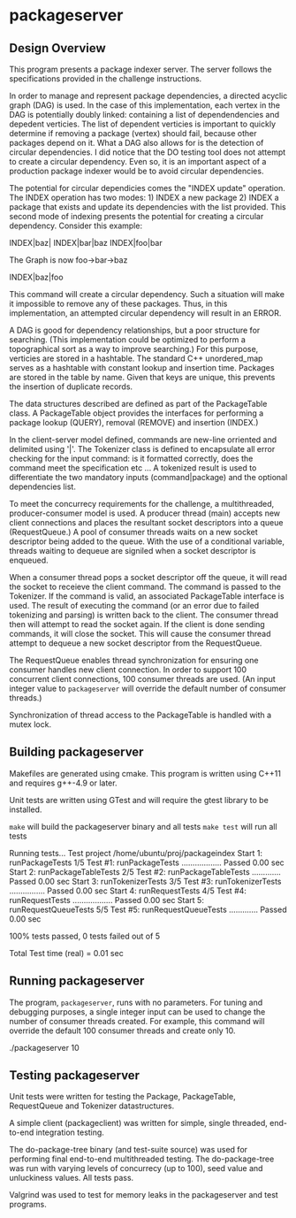 # packageserver

## Design Overview

This program presents a package indexer server.  The server follows the specifications provided in the
challenge instructions.

In order to manage  and represent package dependencies, a directed acyclic graph (DAG) is used.  In the case of this implementation, each vertex in the DAG is potentially doubly linked: containing a list of dependendencies and depedent verticies.  The list of dependent verticies is important to quickly determine if removing a package (vertex) should fail, because other packages depend on it.  What a DAG also allows for is the detection of circular dependencies.  I did notice that the DO testing tool does not attempt to create a circular dependency.  Even so, it is an important aspect of a production package indexer would be to avoid circular dependencies.

The potential for circular dependicies comes the "INDEX update" operation.  The INDEX operation has two modes: 1) INDEX a new package 2) INDEX a package that exists and update its dependencies with the list provided.  This second mode of indexing presents the potential for creating a circular dependency.  Consider this example:

INDEX|baz|
INDEX|bar|baz
INDEX|foo|bar

The Graph is now foo->bar->baz

INDEX|baz|foo

This command will create a circular dependency. Such a situation will make it impossible to remove any of these
packages.  Thus, in this implementation, an attempted circular dependency will result in an ERROR.

A DAG is good for dependency relationships, but a poor structure for searching. (This implementation could be
optimized to perform a topographical sort as a way to improve searching.)  For this purpose, verticies are stored in a hashtable.  The standard C++ unordered_map serves as a hashtable with constant lookup and insertion time.  Packages are stored in the table by name.  Given that keys are unique, this prevents the insertion of duplicate records.

The data structures described are defined as part of the PackageTable class.  A PackageTable object provides the interfaces for performing a package lookup (QUERY), removal (REMOVE) and insertion (INDEX.)

In the client-server model defined, commands are new-line orriented and delimited using '|'.  The Tokenizer class is defined to encapsulate all error checking for the input command:  is it formatted correctly, does the command meet the specification etc ... A tokenized result is used to differentiate the two mandatory inputs (command|package) and the optional dependencies list.

To meet the concurrecy requirements for the challenge, a multithreaded, producer-consumer model is used.  A producer thread (main) accepts new client connections and places the resultant socket descriptors into a queue (RequestQueue.)  A pool of consumer threads waits on a new socket descriptor being added to the queue.  With the use of a conditional variable, threads waiting to dequeue are signiled when a socket descriptor is enqueued.

When a consumer thread pops a socket descriptor off the queue, it will read the socket to receieve the client command.  The command is passed to the Tokenizer.  If the command is valid, an associated PackageTable interface is used. The result of executing the command (or an error due to failed tokenizing and parsing) is written back to the client.  The consumer thread then will attempt to read the socket again.  If the client is done sending commands, it will close the socket.  This will cause the consumer thread attempt to dequeue a new socket descriptor from the RequestQueue.

The RequestQueue enables thread synchronization for ensuring one consumer handles new client connection.  In order to support 100 concurrent client connections, 100 consumer threads are used.  (An input integer value to ``packageserver`` will override the default number of consumer threads.)

Synchronization of thread access to the PackageTable is handled with a mutex lock.

## Building packageserver

Makefiles are generated using cmake.  This program is written using C++11 and requires g++-4.9 or later.

Unit tests are written using GTest and will require the gtest library to be installed.

`make` will build the packageserver binary and all tests
`make test` will run all tests

Running tests...
Test project /home/ubuntu/proj/packageindex
    Start 1: runPackageTests
1/5 Test #1: runPackageTests ..................   Passed    0.00 sec
    Start 2: runPackageTableTests
2/5 Test #2: runPackageTableTests .............   Passed    0.00 sec
    Start 3: runTokenizerTests
3/5 Test #3: runTokenizerTests ................   Passed    0.00 sec
    Start 4: runRequestTests
4/5 Test #4: runRequestTests ..................   Passed    0.00 sec
    Start 5: runRequestQueueTests
5/5 Test #5: runRequestQueueTests .............   Passed    0.00 sec

100% tests passed, 0 tests failed out of 5

Total Test time (real) =   0.01 sec

## Running packageserver

The program, ``packageserver``, runs with no parameters.  For tuning and debugging purposes, a single integer
input can be used to change the number of consumer threads created.  For example, this command will override the default 100 consumer threads and create only 10.

./packageserver 10

## Testing packageserver

Unit tests were written for testing the Package, PackageTable, RequestQueue and Tokenizer datastructures.

A simple client (packageclient) was written for simple, single threaded, end-to-end integration testing.

The do-package-tree binary (and test-suite source) was used for performing final end-to-end multithreaded testing.  The do-package-tree was run with varying levels of concurrecy (up to 100), seed value and unluckiness values.  All tests pass.

Valgrind was used to test for memory leaks in the packageserver and test programs.

